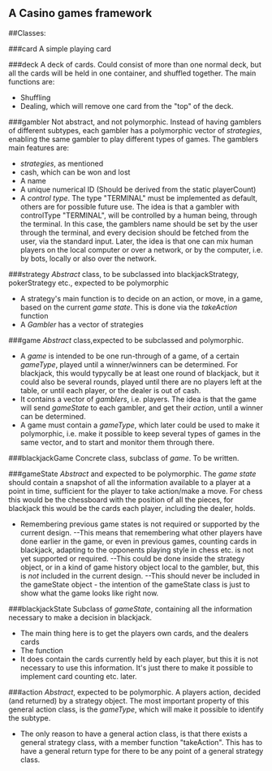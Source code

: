 A Casino games framework
------------------------------

##Classes:

###card
A simple playing card

###deck
A deck of cards. Could consist of more than one normal deck, but all the cards will be held in one container, and shuffled together. The main functions are:
- Shuffling
- Dealing, which will remove one card from the "top" of the deck.

###gambler
Not abstract, and not polymorphic. Instead of having gamblers of different subtypes, each gambler has a polymorphic vector of *strategies*, enabling the same gambler to play different types of games. The gamblers main features are:
- *strategies*, as mentioned
- cash, which can be won and lost
- A name
- A unique numerical ID (Should be derived from the static playerCount)
- A *control type*. The type "TERMINAL" must be implemented as default, others are for possible future use. The idea is that a gambler with controlType "TERMINAL", will be controlled by a human being, through the terminal. In this case, the gamblers name should be set by the user through the terminal, and every decision should be fetched from the user, via the standard input. Later, the idea is that one can mix human players on the local computer or over a network, or by the computer, i.e. by bots, locally or also over the network. 


###strategy
*Abstract* class, to be subclassed into blackjackStrategy, pokerStrategy etc., expected to be polymorphic
- A strategy's main function is to decide on an action, or move, in a game, based on the current *game state*. This is done via the *takeAction* function
- A *Gambler* has a vector of strategies  

###game
*Abstract* class,expected to be subclassed and polymorphic. 

- A *game* is intended to be one run-through of a game, of a certain *gameType*, played until a winner/winners can be determined. For blackjack, this would typycally be at least one round of blackjack, but it could also be several rounds, played until there are no players left at the table, or until each player, or the dealer is out of cash.
- It contains a vector of *gamblers*, i.e. players. The idea is that the game will send *gameState* to each gambler, and get their *action*, until a winner can be determined.
- A game must contain a *gameType*, which later could be used to make it polymorphic, i.e. make it possible to keep several types of games in the same vector, and to start and monitor them through there. 

###blackjackGame
Concrete class, subclass of *game*. To be written.

###gameState
*Abstract* and expected to be polymorphic. The *game state* should contain a snapshot of all the information available to a player at a point in time, sufficient for the player to take action/make a move. For chess this would be the chessboard with the position of all the pieces, for blackjack this would be the cards each player, including the dealer, holds. 
- Remembering previous game states is not required or supported by the current design. 
  --This means that remembering what other players have done earlier in the game, or even in previous games, counting cards in blackjack, adapting to the opponents playing style in chess etc. is not yet supported or required. 
  --This could be done inside the strategy object, or in a kind of game history object local to the gambler, but, this is *not* included in the current design. 
  --This should never be included in the gameState object - the intention of the gameState class is just to show what the game looks like right now.

###blackjackState
Subclass of *gameState*, containing all the information necessary to make a decision in blackjack. 
- The main thing here is to get the players own cards, and the dealers cards
- The function 
- It does contain the cards currently held by each player, but this it is not necessary to use this information. It's just there to make it possible to implement card counting etc. later. 


###action
*Abstract*, expected to be polymorphic. A players action, decided (and returned) by a strategy object. The most important property of this general action class, is the *gameType*, which will make it possible to identify the subtype.
- The only reason to have a general action class, is that there exists a general strategy class, with a member function "takeAction". This has to have a general return type for there to be any point of a general strategy class.
